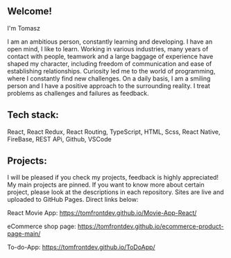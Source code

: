 ## Welcome! 

I'm Tomasz

I am an ambitious person, constantly learning and developing. I have an open mind, I like to learn. Working in various industries, many years of contact with people, teamwork and a large baggage of experience have shaped my character, including freedom of communication and ease of establishing relationships. Curiosity led me to the world of programming, where I constantly find new challenges. On a daily basis, I am a smiling person and I have a positive approach to the surrounding reality. I treat problems as challenges and failures as feedback. 

## Tech stack: 

React, React Redux, React Routing, TypeScript, HTML, Scss, React Native, FireBase, REST APi, Github, VSCode

## Projects: 

 I will be pleased if you check my projects, feedback is highly appreciated! My main projects are pinned. If you want to know more about certain project, please look at the descriptions in each repository. Sites are live and uploaded to GitHub Pages. Direct links below:

React Movie App: https://tomfrontdev.github.io/Movie-App-React/

eCommerce shop page: https://tomfrontdev.github.io/ecommerce-product-page-main/

To-do-App: https://tomfrontdev.github.io/ToDoApp/

